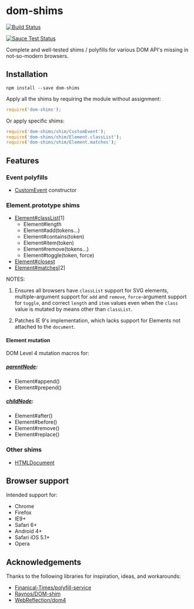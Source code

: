 # dom-shims

[![Build Status](https://secure.travis-ci.org/necolas/dom-shims.png?branch=master)](http://travis-ci.org/necolas/dom-shims)

[![Sauce Test Status](https://saucelabs.com/browser-matrix/dom-shims.svg)](https://saucelabs.com/u/dom-shims)

Complete and well-tested shims / polyfills for various DOM API's missing in
not-so-modern browsers.

## Installation

```
npm install --save dom-shims
```

Apply all the shims by requiring the module without assignment:

```js
require('dom-shims');
```

Or apply specific shims:

```js
require('dom-shims/shim/CustomEvent');
require('dom-shims/shim/Element.classList');
require('dom-shims/shim/Element.matches');
```

## Features

### Event polyfills

  * [CustomEvent](http://www.w3.org/TR/dom/#customevent) constructor

### Element.prototype shims

  * [Element#classList](http://www.w3.org/TR/dom/#domtokenlist)[1]
    * Element#length
    * Element#add(tokens...)
    * Element#contains(token)
    * Element#item(token)
    * Element#remove(tokens...)
    * Element#toggle(token, force)
  * [Element#closest](https://dom.spec.whatwg.org/#dom-element-closest)
  * [Element#matches](http://www.w3.org/TR/dom/#dom-element-matches)[2]

NOTES:

1. Ensures all browsers have `classList` support for SVG elements,
   multiple-argument support for `add` and `remove`, `force`-argument support
   for `toggle`, and correct `length` and `item` values even when the `class`
   value is mutated by means other than `classList`.

2. Patches IE 9's implementation, which lacks support for Elements not
   attached to the `document`.

#### Element mutation

DOM Level 4 mutation macros for:

##### [parentNode](https://dom.spec.whatwg.org/#parentnode):

  * Element#append()
  * Element#prepend()

##### [childNode](https://dom.spec.whatwg.org/#childnode):

  * Element#after()
  * Element#before()
  * Element#remove()
  * Element#replace()

### Other shims

* [HTMLDocument](https://developer.mozilla.org/en-US/docs/Web/API/HTMLDocument)

## Browser support

Intended support for:

  * Chrome
  * Firefox
  * IE9+
  * Safari 6+
  * Android 4+
  * Safari iOS 5.1+
  * Opera

## Acknowledgements

Thanks to the following libraries for inspiration, ideas, and workarounds:

* [Finanical-Times/polyfill-service](https://github.com/Financial-Times/polyfill-service)
* [Raynos/DOM-shim](https://github.com/Raynos/DOM-shim)
* [WebReflection/dom4](https://github.com/WebReflection/dom4)
